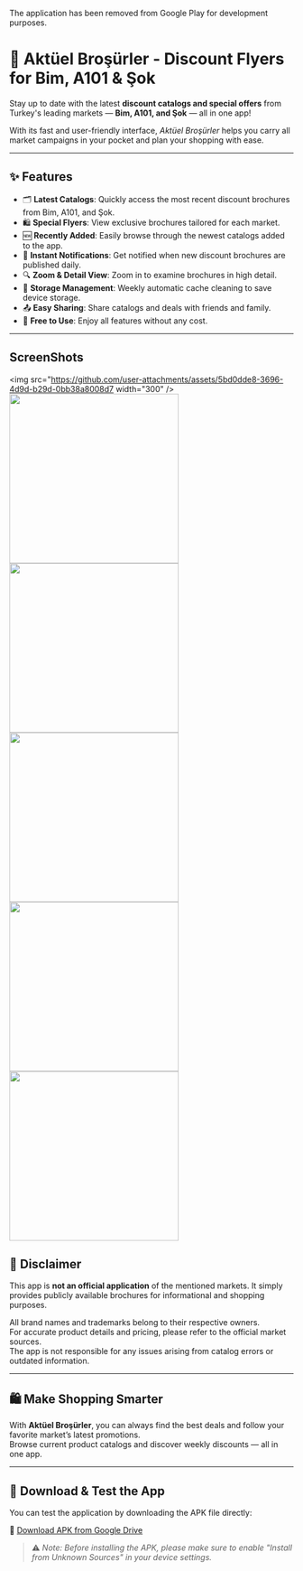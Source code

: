 The application has been removed from Google Play for development purposes.


# 🛒 Aktüel Broşürler - Discount Flyers for Bim, A101 & Şok

Stay up to date with the latest **discount catalogs and special offers** from Turkey's leading markets — **Bim, A101, and Şok** — all in one app!

With its fast and user-friendly interface, *Aktüel Broşürler* helps you carry all market campaigns in your pocket and plan your shopping with ease.

---

## ✨ Features

- 🗂️ **Latest Catalogs**: Quickly access the most recent discount brochures from Bim, A101, and Şok.
- 🛍️ **Special Flyers**: View exclusive brochures tailored for each market.
- 🆕 **Recently Added**: Easily browse through the newest catalogs added to the app.
- 🔔 **Instant Notifications**: Get notified when new discount brochures are published daily.
- 🔍 **Zoom & Detail View**: Zoom in to examine brochures in high detail.
- 🧹 **Storage Management**: Weekly automatic cache cleaning to save device storage.
- 📤 **Easy Sharing**: Share catalogs and deals with friends and family.
- 💸 **Free to Use**: Enjoy all features without any cost.

---

## ScreenShots

<img src="https://github.com/user-attachments/assets/5bd0dde8-3696-4d9d-b29d-0bb38a8008d7 width="300" />
<img src=https://github.com/user-attachments/assets/98e45c5f-80b8-45bf-a9fb-6e5367da684c width="300" />
<img src=https://github.com/user-attachments/assets/ad55f652-25c3-4445-b071-7b08ffc7bb1e width="300" />
<img src=https://github.com/user-attachments/assets/2a33288c-6237-4eae-99ff-17b7052307a3 width="300" />
<img src=https://github.com/user-attachments/assets/5cbf1f81-bbf3-4d15-bf73-6daaab04cbcc width="300" />
<img src=https://github.com/user-attachments/assets/a19230e2-36b9-409b-811a-9196d7b777a8 width="300" />


## 📌 Disclaimer

This app is **not an official application** of the mentioned markets. It simply provides publicly available brochures for informational and shopping purposes.  


All brand names and trademarks belong to their respective owners.  
For accurate product details and pricing, please refer to the official market sources.  
The app is not responsible for any issues arising from catalog errors or outdated information.

---

## 🛍️ Make Shopping Smarter

With **Aktüel Broşürler**, you can always find the best deals and follow your favorite market’s latest promotions.  
Browse current product catalogs and discover weekly discounts — all in one app.

---

## 📲 Download & Test the App

You can test the application by downloading the APK file directly:

🔗 [Download APK from Google Drive](https://drive.google.com/file/d/1KQdZ03QhdU1IIVu5FzRhrFGAO28_-9lh/view?usp=sharing)

> ⚠️ *Note: Before installing the APK, please make sure to enable "Install from Unknown Sources" in your device settings.*



